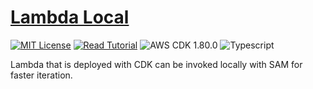 # [Lambda Local](https://apoorv.blog/posts/invoke-cdk-lambda-locally-with-sam.html)

[![MIT License](https://badgen.now.sh/badge/License/MIT/blue)](https://github.com/apoorvmote/cdk-examples/blob/master/License.md)
[![Read Tutorial](https://badgen.now.sh/badge/Read/Tutorial/purple)](https://apoorv.blog/posts/invoke-cdk-lambda-locally-with-sam.html)
![AWS CDK 1.80.0](https://badgen.net/badge/aws-cdk/1.80.0/yellow)
![Typescript](https://badgen.net/badge/icon/typescript?icon=typescript&label)

Lambda that is deployed with CDK can be invoked locally with SAM for faster iteration.